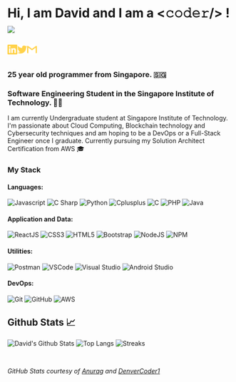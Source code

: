 <!--github banner-->

<!-- self introduction-->
# Hi, I am David and I am a <𝚌𝚘𝚍𝚎𝚛/> !<img src="https://media.giphy.com/media/hvRJCLFzcasrR4ia7z/giphy.gif" width="25px">


[<img align="left" alt="David | LinkedIn" width="22px" src="./assets/linkedin.svg" />][linkedin]
[<img align="left" alt="David | Twitter" width="22px" src="./assets/twitter.svg" />][twitter]
[<img align="left" alt="David | Gmail" width="22px" src="./assets/gmail.svg" />][gmail]

<br>
<br>

### 25 year old programmer from Singapore. 🇸🇬
### Software Engineering Student in the Singapore Institute of Technology. 👨‍💻


I am currently Undergraduate student at Singapore Institute of Technology. I'm passionate about Cloud Computing, Blockchain technology and Cybersecurity techniques and am hoping to be a DevOps or a Full-Stack Engineer once I graduate. Currently pursuing my Solution Architect Certification from AWS 🎓

### My Stack

#### Languages:

![Javascript](https://img.shields.io/badge/-JavaScript-EDD222?style=flat&logo=javascript&logoColor=white)
![C Sharp](https://img.shields.io/badge/-C%20Sharp-239120?style=flat&logo=c-sharp&logoColor=white)
![Python](https://img.shields.io/badge/-Python-456888?style=flat&logo=python&logoColor=white)
![Cplusplus](https://img.shields.io/badge/-C++-0175C2?style=flat&logo=cplusplus&logoColor=white)
![C](https://img.shields.io/badge/-C%20Language-0175C2?style=flat&logo=c&logoColor=white)
![PHP](https://img.shields.io/badge/-PHP-7E7E7E?style=flat&logo=php&logoColor=white)
![Java](https://img.shields.io/badge/-Java-F89820?style=flat&logo=java&logoColor=white)

#### Application and Data:

![ReactJS](https://img.shields.io/badge/-ReactJS-51CBF2?style=flat&logo=react&logoColor=white)
![CSS3](https://img.shields.io/badge/-CSS3-1572B6?style=flat&logo=css3)
![HTML5](https://img.shields.io/badge/-HTML5-E34F26?style=flat&logo=html5&logoColor=white)
![Bootstrap](https://img.shields.io/badge/-Bootstrap-563D7C?style=flat&logo=bootstrap&logoColor=white)
![NodeJS](http://img.shields.io/badge/-NodeJS-6EBF20?style=flat&logo=node.js&logoColor=white)
![NPM](https://img.shields.io/badge/-NPM-CB3837?style=flat&logo=npm&logoColor=white)


#### Utilities:

![Postman](https://img.shields.io/badge/-Postman-FF6C37?style=flat&logo=postman&logoColor=white)
![VSCode](https://img.shields.io/badge/-VSCode-007ACC?style=flat&logo=visual-studio-code&logoColor=white)
![Visual Studio](https://img.shields.io/badge/-Visual%20Studio-5C2D91?style=flat&logo=visual-studio&logoColor=white)
![Android Studio](https://img.shields.io/badge/-Android%20Studio-3DDC84?style=flat&logo=android-studio&logoColor=white)

#### DevOps:

![Git](https://img.shields.io/badge/-Git-F05032?style=flat&logo=git&logoColor=white)
![GitHub](https://img.shields.io/badge/-Github-181717?style=flat&logo=github&logoColor=white)
![AWS](https://img.shields.io/badge/-Amazon%20Web%20Services-FF9900?style=flat&logo=amazon&logoColor=white)


<!--Github stats API-->
## Github Stats 📈
![David's Github Stats](https://github-readme-stats.vercel.app/api?username=alphonsekoh&show_icons=true&theme=great-gatsby)
![Top Langs](https://github-readme-stats.vercel.app/api/top-langs/?username=alphonsekoh&theme=great-gatsby&layout=compact)
![Streaks](https://github-readme-streak-stats.herokuapp.com/?user=alphonsekoh&theme=great-gatsby&hide_border=false)

<br>

<p align='left'>
  <i>GitHub Stats courtesy of <a href="https://github.com/anuraghazra/github-readme-stats">Anurag</a> and <a href ="https://github.com/DenverCoder1/github-readme-streak-stats">DenverCoder1</a></i>
</p>

<!-- Constants-->
[linkedin]: https://www.linkedin.com/in/koh-huan-yin/
[gmail]: mailto:alphonsekoh@gmail.com
[twitter]: https://twitter.com/huan_xcv

